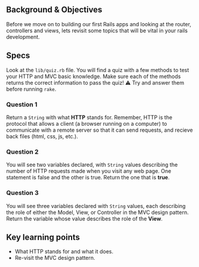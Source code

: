## Background & Objectives

Before we move on to building our first Rails apps and looking at the router, controllers and views, lets revisit some topics that will be vital in your rails development.

## Specs

Look at the `lib/quiz.rb` file. You will find a quiz with a few methods
to test your HTTP and MVC basic knowledge. Make sure each of the methods returns
the correct information to pass the quiz!
⚠️ Try and answer them before running `rake`.

### Question 1

Return a `String` with what **HTTP** stands for. Remember, HTTP is the protocol that
allows a client (a browser running on a computer) to communicate with a remote server
so that it can send requests, and recieve back files (html, css, js, etc.).

### Question 2

You will see two variables declared, with `String` values describing the number of HTTP
requests made when you visit any web page. One statement is false and the other is true.
Return the one that is **true**.

### Question 3

You will see three variables declared with `String` values, each describing the role of
either the Model, View, or Controller in the MVC design pattern. Return the variable whose
value describes the role of the **View**.

## Key learning points

- What HTTP stands for and what it does.
- Re-visit the MVC design pattern.
